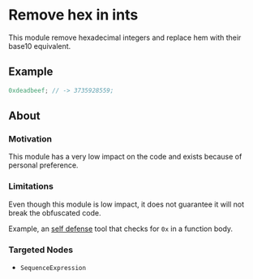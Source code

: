 # Remove hex in ints

This module remove hexadecimal integers and replace hem with their base10 equivalent.

## Example

```js
0xdeadbeef; // -> 3735928559;
```

## About

### Motivation

This module has a very low impact on the code and exists because of personal preference.

### Limitations

Even though this module is low impact, it does not guarantee it will not break the obfuscated code.

Example, an [self defense]() tool that checks for `0x` in a function body.

### Targeted Nodes

- `SequenceExpression`

